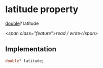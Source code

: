 


# latitude property







[double](https:api.flutter.dev/flutter/dart-core/double-class.html)? latitude
  
_\<span class="feature"\>read / write\</span\>_






## Implementation

```dart
double? latitude;
```







